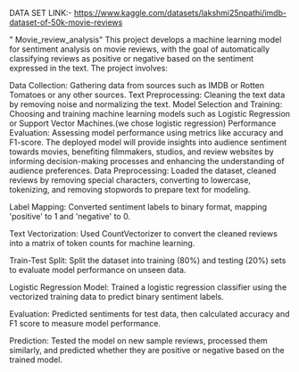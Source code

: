 DATA SET LINK:- https://www.kaggle.com/datasets/lakshmi25npathi/imdb-dataset-of-50k-movie-reviews

" Movie_review_analysis" 
This project  develops a machine learning model for sentiment analysis on movie reviews, with the goal of automatically classifying reviews as positive or negative based on the sentiment expressed in the text. The project involves:

Data Collection: Gathering data from sources such as IMDB or Rotten Tomatoes or any other sources.
Text Preprocessing: Cleaning the text data by removing noise and normalizing the text.
Model Selection and Training: Choosing and training machine learning models such as Logistic Regression or Support Vector Machines.(we chose logistic regression)
Performance Evaluation: Assessing model performance using metrics like accuracy and F1-score.
The deployed model will provide insights into audience sentiment towards movies, benefiting filmmakers, studios, and review websites by informing decision-making processes and enhancing the understanding of audience preferences.
Data Preprocessing: Loaded the dataset, cleaned reviews by removing special characters, converting to lowercase, tokenizing, and removing stopwords to prepare text for modeling.

Label Mapping: Converted sentiment labels to binary format, mapping 'positive' to 1 and 'negative' to 0.

Text Vectorization: Used CountVectorizer to convert the cleaned reviews into a matrix of token counts for machine learning.

Train-Test Split: Split the dataset into training (80%) and testing (20%) sets to evaluate model performance on unseen data.

Logistic Regression Model: Trained a logistic regression classifier using the vectorized training data to predict binary sentiment labels.

Evaluation: Predicted sentiments for test data, then calculated accuracy and F1 score to measure model performance.

Prediction: Tested the model on new sample reviews, processed them similarly, and predicted whether they are positive or negative based on the trained model.
